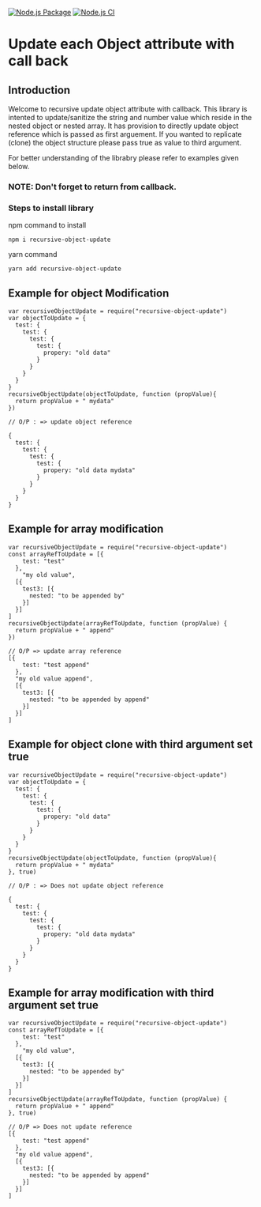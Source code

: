 [![Node.js Package](https://github.com/dnyaneshbhalerao/recursive-update-callback/actions/workflows/npm-publish.yml/badge.svg)](https://github.com/dnyaneshbhalerao/recursive-update-callback/actions/workflows/npm-publish.yml)
[![Node.js CI](https://github.com/dnyaneshbhalerao/recursive-update-callback/actions/workflows/node.js.yml/badge.svg?branch=main)](https://github.com/dnyaneshbhalerao/recursive-update-callback/actions/workflows/node.js.yml)


# Update each Object attribute with call back 

## Introduction

Welcome to recursive update object attribute with callback. This library is intented to update/sanitize the string and number value which reside in the nested object or nested array. It has provision to directly update object reference which is passed as first arguement. If you wanted to replicate (clone) the object structure please pass true as value to third argument.

For better understanding of the librabry please refer to examples given below.

### NOTE: Don't forget to return from callback.


### Steps to install library
npm command to install
```
npm i recursive-object-update 
```
yarn command
```
yarn add recursive-object-update
```

## Example for object Modification

```
var recursiveObjectUpdate = require("recursive-object-update")
var objectToUpdate = {
  test: {
    test: {
      test: {
        test: {
          propery: "old data"
        }
      }
    }
  }
}
recursiveObjectUpdate(objectToUpdate, function (propValue){
  return propValue + " mydata"
})

// O/P : => update object reference

{
  test: {
    test: {
      test: {
        test: {
          propery: "old data mydata"
        }
      }
    }
  }
}
```

## Example for array modification
```
var recursiveObjectUpdate = require("recursive-object-update")
const arrayRefToUpdate = [{
    test: "test"
  },
    "my old value",
  [{
    test3: [{
      nested: "to be appended by"
    }]
  }]
]
recursiveObjectUpdate(arrayRefToUpdate, function (propValue) {
  return propValue + " append"
})

// O/P => update array reference
[{
    test: "test append"
  },
  "my old value append",
  [{
    test3: [{
      nested: "to be appended by append"
    }]
  }]
]
```

## Example for object clone with third argument set true

```
var recursiveObjectUpdate = require("recursive-object-update")
var objectToUpdate = {
  test: {
    test: {
      test: {
        test: {
          propery: "old data"
        }
      }
    }
  }
}
recursiveObjectUpdate(objectToUpdate, function (propValue){
  return propValue + " mydata"
}, true)

// O/P : => Does not update object reference

{
  test: {
    test: {
      test: {
        test: {
          propery: "old data mydata"
        }
      }
    }
  }
}
```

## Example for array modification with third argument set true
```
var recursiveObjectUpdate = require("recursive-object-update")
const arrayRefToUpdate = [{
    test: "test"
  },
    "my old value",
  [{
    test3: [{
      nested: "to be appended by"
    }]
  }]
]
recursiveObjectUpdate(arrayRefToUpdate, function (propValue) {
  return propValue + " append"
}, true)

// O/P => Does not update reference
[{
    test: "test append"
  },
  "my old value append",
  [{
    test3: [{
      nested: "to be appended by append"
    }]
  }]
]
```

